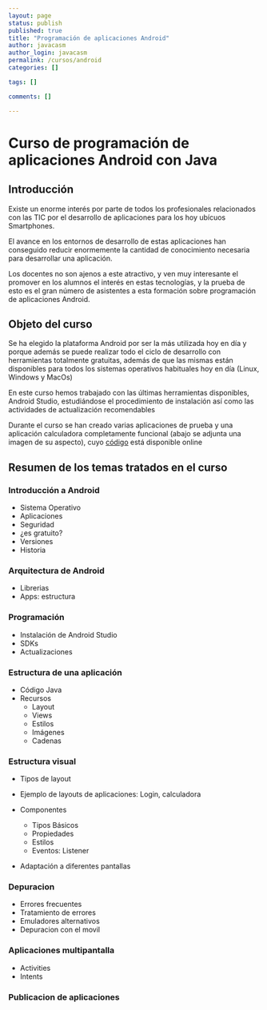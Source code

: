 ```yaml
--- 
layout: page
status: publish
published: true
title: "Programación de aplicaciones Android"
author: javacasm
author_login: javacasm
permalink: /cursos/android
categories: []

tags: []

comments: []

---
```



# Curso de programación de aplicaciones Android con Java

## Introducción

Existe un enorme interés por parte de todos los profesionales relacionados con las TIC por el desarrollo de aplicaciones para los hoy ubícuos Smartphones.

El avance en los entornos de desarrollo de estas aplicaciones han conseguido reducir enormemente la cantidad de conocimiento necesaria para desarrollar una aplicación.

Los docentes no son ajenos a este atractivo, y ven muy interesante el promover en los alumnos el interés en estas tecnologías, y la prueba de esto es el gran número de asistentes a esta formación sobre programación de aplicaciones Android.

## Objeto del curso

Se ha elegido la plataforma Android por ser la más utilizada hoy en día y porque además se puede realizar todo el ciclo de desarrollo con herramientas totalmente gratuitas, además de que las mismas están disponibles para todos los sistemas operativos habituales hoy en día (Linux, Windows y MacOs)

En este curso hemos trabajado con las últimas herramientas disponibles, Android Studio, estudiándose el procedimiento de instalación así como las actividades de actualización recomendables

Durante el curso se han creado varias aplicaciones de prueba y una aplicación calculadora completamente funcional (abajo se adjunta una imagen de su aspecto), cuyo [código](https://github.com/javacasm/Calculadora2.3.3) está disponible online

## Resumen de los temas tratados en el curso

### Introducción a Android

* Sistema Operativo
* Aplicaciones
* Seguridad
* ¿es gratuito?
* Versiones
* Historia

### Arquitectura de Android

* Librerias
* Apps: estructura

### Programación

* Instalación de Android Studio
* SDKs
* Actualizaciones

### Estructura de una aplicación

* Código Java
* Recursos
	* Layout
	* Views
	* Estilos
	* Imágenes
	* Cadenas

### Estructura visual
* Tipos de layout
* Ejemplo de layouts de aplicaciones: Login, calculadora

* Componentes
	* Tipos Básicos
	* Propiedades
	* Estilos
	* Eventos: Listener

* Adaptación a diferentes pantallas

### Depuracion
* Errores frecuentes
* Tratamiento de errores
* Emuladores alternativos
* Depuracion con el movil

### Aplicaciones multipantalla
* Activities
* Intents

### Publicacion de aplicaciones

